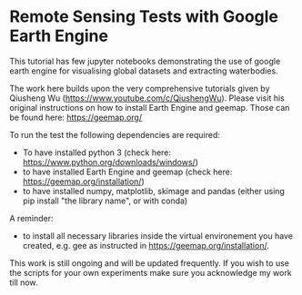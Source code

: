 # Remote Sensing Tests with Google Earth Engine
This tutorial has few jupyter notebooks demonstrating the use of google earth engine for visualising global datasets and extracting waterbodies. 

The work here builds upon the very comprehensive tutorials given by Qiusheng Wu (https://www.youtube.com/c/QiushengWu). 
Please visit his original instructions on how to install Earth Engine and geemap. 
Those can be found here: https://geemap.org/

To run the test the following dependencies are required:

- To have installed python 3 (check here: https://www.python.org/downloads/windows/)
- to have installed Earth Engine and geemap (check here: https://geemap.org/installation/)
- to have installed 
    numpy,
    matplotlib,
    skimage and
    pandas 
    (either using pip install "the library name", or with conda)
 
 A reminder:
 - to install all necessary libraries inside the virtual environement you have created, e.g. gee as instructed in https://geemap.org/installation/.

This work is still ongoing and will be updated frequently. If you wish to use the scripts for your own experiments make sure you acknowledge my work till now.
